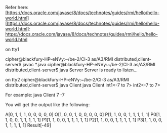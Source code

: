 Refer here: [https://docs.oracle.com/javase/8/docs/technotes/guides/rmi/hello/hello-world.html]
[https://docs.oracle.com/javase/8/docs/technotes/guides/rmi/hello/hello-world.html]: https://docs.oracle.com/javase/8/docs/technotes/guides/rmi/hello/hello-world.html

on tty1

cipher@blackfury-HP-eNVy:~/be-2/Cl-3 as/A3/RMI distributed,client-server$ javac *.java
cipher@blackfury-HP-eNVy:~/be-2/Cl-3 as/A3/RMI distributed,client-server$ java Server
Server is ready to listen... 

on tty2
cipher@blackfury-HP-eNVy:~/be-2/Cl-3 as/A3/RMI distributed,client-server$ java Client 
java Client int1<-7 to 7> int2<-7 to 7>

For example: java Client 7 -7 

You will get the output like the following: 

A[0, 1, 1, 1, 0, 0, 0, 0, 0]
O[1, 0, 0, 1, 0, 0, 0, 0, 0]
P[1, 1, 0, 0, 1, 1, 1, 1, 1]
P0[1, 1, 0, 0, 1, 1, 1, 1, 1]
P1[1, 1, 0, 0, 1, 1, 1, 1, 1]
P2[1, 1, 0, 0, 1, 1, 1, 1, 1]
P3[1, 1, 0, 0, 1, 1, 1, 1, 1]
Result[-49]
